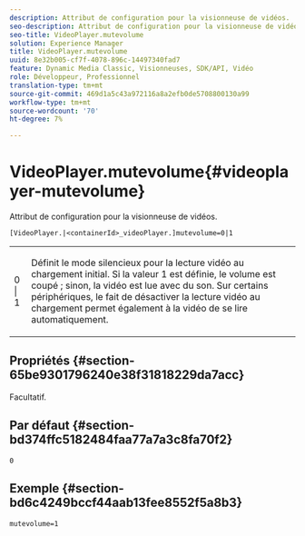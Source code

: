```yaml
---
description: Attribut de configuration pour la visionneuse de vidéos.
seo-description: Attribut de configuration pour la visionneuse de vidéos.
seo-title: VideoPlayer.mutevolume
solution: Experience Manager
title: VideoPlayer.mutevolume
uuid: 8e32b005-cf7f-4078-896c-14497340fad7
feature: Dynamic Media Classic, Visionneuses, SDK/API, Vidéo
role: Développeur, Professionnel
translation-type: tm+mt
source-git-commit: 469d1a5c43a972116a8a2efb0de5708800130a99
workflow-type: tm+mt
source-wordcount: '70'
ht-degree: 7%

---
```



# VideoPlayer.mutevolume{#videoplayer-mutevolume}

Attribut de configuration pour la visionneuse de vidéos.

`[VideoPlayer.|<containerId>_videoPlayer.]mutevolume=0|1`

<table id="table_2A4F898BBF88417DB0834B7F78637F5D"> 
 <tbody> 
  <tr> 
   <td colname="col1"> <p> <span class="codeph"> 0 | 1 </span> </p> </td> 
   <td colname="col2"> <p> Définit le mode silencieux pour la lecture vidéo au chargement initial. Si la valeur <span class="codeph"> 1 </span> est définie, le volume est coupé ; sinon, la vidéo est lue avec du son. Sur certains périphériques, le fait de désactiver la lecture vidéo au chargement permet également à la vidéo de se lire automatiquement. </p> </td> 
  </tr> 
 </tbody> 
</table>

## Propriétés {#section-65be9301796240e38f31818229da7acc}

Facultatif.

## Par défaut {#section-bd374ffc5182484faa77a7a3c8fa70f2}

`0`

## Exemple {#section-bd6c4249bccf44aab13fee8552f5a8b3}

`mutevolume=1`
